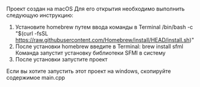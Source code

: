 Проект создан на macOS
Для его открытия необходимо выполнить следующую инструкцию:
1) Установите homebrew путем ввода команды в Terminal
   /bin/bash -c "$(curl -fsSL https://raw.githubusercontent.com/Homebrew/install/HEAD/install.sh)"
2) После установки homebrew введите в Terminal:
   brew install sfml
Команда запустит установку библиотеки SFMl в систему
3) После установки запустите проект

Если вы хотите запустить этот проект на windows, скопируйте содержимое main.cpp